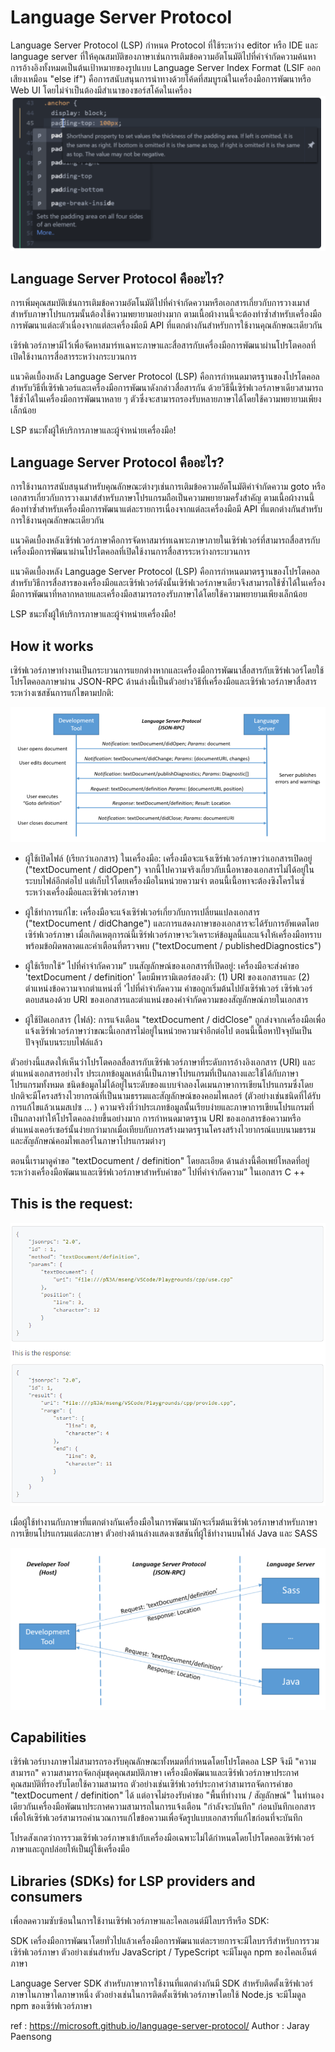 # Language Server Protocol
Language Server Protocol (LSP) กำหนด Protocol ที่ใช้ระหว่าง editor หรือ IDE และ language server ที่ให้คุณสมบัติของภาษาเช่นการเติมข้อความอัตโนมัติไปที่คำจำกัดความค้นหาการอ้างอิงทั้งหมดเป็นต้นเป้าหมายของรูปแบบ Language Server Index Format  (LSIF ออกเสียงเหมือน "else if") คือการสนับสนุนการนำทางด้วยโค้ดที่สมบูรณ์ในเครื่องมือการพัฒนาหรือ Web UI โดยไม่จำเป็นต้องมีสำเนาของซอร์สโค้ดในเครื่อง
<img src="nb0201.PNG" >
## Language Server Protocol คืออะไร?
การเพิ่มคุณสมบัติเช่นการเติมข้อความอัตโนมัติไปที่คำจำกัดความหรือเอกสารเกี่ยวกับการวางเมาส์สำหรับภาษาโปรแกรมนั้นต้องใช้ความพยายามอย่างมาก ตามเนื้อผ้างานนี้จะต้องทำซ้ำสำหรับเครื่องมือการพัฒนาแต่ละตัวเนื่องจากแต่ละเครื่องมือมี API ที่แตกต่างกันสำหรับการใช้งานคุณลักษณะเดียวกัน

เซิร์ฟเวอร์ภาษามีไว้เพื่อจัดหาสมาร์ทเฉพาะภาษาและสื่อสารกับเครื่องมือการพัฒนาผ่านโปรโตคอลที่เปิดใช้งานการสื่อสารระหว่างกระบวนการ

แนวคิดเบื้องหลัง Language Server Protocol (LSP) คือการกำหนดมาตรฐานของโปรโตคอลสำหรับวิธีที่เซิร์ฟเวอร์และเครื่องมือการพัฒนาดังกล่าวสื่อสารกัน ด้วยวิธีนี้เซิร์ฟเวอร์ภาษาเดียวสามารถใช้ซ้ำได้ในเครื่องมือการพัฒนาหลาย ๆ ตัวซึ่งจะสามารถรองรับหลายภาษาได้โดยใช้ความพยายามเพียงเล็กน้อย

LSP ชนะทั้งผู้ให้บริการภาษาและผู้จำหน่ายเครื่องมือ!

## Language Server Protocol คืออะไร?
การใช้งานการสนับสนุนสำหรับคุณลักษณะต่างๆเช่นการเติมข้อความอัตโนมัติคำจำกัดความ goto หรือเอกสารเกี่ยวกับการวางเมาส์สำหรับภาษาโปรแกรมถือเป็นความพยายามครั้งสำคัญ ตามเนื้อผ้างานนี้ต้องทำซ้ำสำหรับเครื่องมือการพัฒนาแต่ละรายการเนื่องจากแต่ละเครื่องมือมี API ที่แตกต่างกันสำหรับการใช้งานคุณลักษณะเดียวกัน

แนวคิดเบื้องหลังเซิร์ฟเวอร์ภาษาคือการจัดหาสมาร์ทเฉพาะภาษาภายในเซิร์ฟเวอร์ที่สามารถสื่อสารกับเครื่องมือการพัฒนาผ่านโปรโตคอลที่เปิดใช้งานการสื่อสารระหว่างกระบวนการ

แนวคิดเบื้องหลัง Language Server Protocol (LSP) คือการกำหนดมาตรฐานของโปรโตคอลสำหรับวิธีการสื่อสารของเครื่องมือและเซิร์ฟเวอร์ดังนั้นเซิร์ฟเวอร์ภาษาเดียวจึงสามารถใช้ซ้ำได้ในเครื่องมือการพัฒนาที่หลากหลายและเครื่องมือสามารถรองรับภาษาได้โดยใช้ความพยายามเพียงเล็กน้อย

LSP ชนะทั้งผู้ให้บริการภาษาและผู้จำหน่ายเครื่องมือ!

## How it works
เซิร์ฟเวอร์ภาษาทำงานเป็นกระบวนการแยกต่างหากและเครื่องมือการพัฒนาสื่อสารกับเซิร์ฟเวอร์โดยใช้โปรโตคอลภาษาผ่าน JSON-RPC ด้านล่างนี้เป็นตัวอย่างวิธีที่เครื่องมือและเซิร์ฟเวอร์ภาษาสื่อสารระหว่างเซสชันการแก้ไขตามปกติ:

<img src="nb0202.PNG" >

* ผู้ใช้เปิดไฟล์ (เรียกว่าเอกสาร) ในเครื่องมือ: เครื่องมือจะแจ้งเซิร์ฟเวอร์ภาษาว่าเอกสารเปิดอยู่ ("textDocument / didOpen") จากนี้ไปความจริงเกี่ยวกับเนื้อหาของเอกสารไม่ได้อยู่ในระบบไฟล์อีกต่อไป แต่เก็บไว้โดยเครื่องมือในหน่วยความจำ ตอนนี้เนื้อหาจะต้องซิงโครไนซ์ระหว่างเครื่องมือและเซิร์ฟเวอร์ภาษา

* ผู้ใช้ทำการแก้ไข: เครื่องมือจะแจ้งเซิร์ฟเวอร์เกี่ยวกับการเปลี่ยนแปลงเอกสาร ("textDocument / didChange") และการแสดงภาษาของเอกสารจะได้รับการอัพเดตโดยเซิร์ฟเวอร์ภาษา เมื่อเกิดเหตุการณ์นี้เซิร์ฟเวอร์ภาษาจะวิเคราะห์ข้อมูลนี้และแจ้งให้เครื่องมือทราบพร้อมข้อผิดพลาดและคำเตือนที่ตรวจพบ ("textDocument / publishedDiagnostics")

* ผู้ใช้เรียกใช้“ ไปที่คำจำกัดความ” บนสัญลักษณ์ของเอกสารที่เปิดอยู่: เครื่องมือจะส่งคำขอ 'textDocument / definition' โดยมีพารามิเตอร์สองตัว: (1) URI ของเอกสารและ (2) ตำแหน่งข้อความจากตำแหน่งที่ 'ไปที่คำจำกัดความ คำขอถูกเริ่มต้นไปยังเซิร์ฟเวอร์ เซิร์ฟเวอร์ตอบสนองด้วย URI ของเอกสารและตำแหน่งของคำจำกัดความของสัญลักษณ์ภายในเอกสาร

* ผู้ใช้ปิดเอกสาร (ไฟล์): การแจ้งเตือน "textDocument / didClose" ถูกส่งจากเครื่องมือเพื่อแจ้งเซิร์ฟเวอร์ภาษาว่าขณะนี้เอกสารไม่อยู่ในหน่วยความจำอีกต่อไป ตอนนี้เนื้อหาปัจจุบันเป็นปัจจุบันบนระบบไฟล์แล้ว

ตัวอย่างนี้แสดงให้เห็นว่าโปรโตคอลสื่อสารกับเซิร์ฟเวอร์ภาษาที่ระดับการอ้างอิงเอกสาร (URI) และตำแหน่งเอกสารอย่างไร ประเภทข้อมูลเหล่านี้เป็นภาษาโปรแกรมที่เป็นกลางและใช้ได้กับภาษาโปรแกรมทั้งหมด ชนิดข้อมูลไม่ได้อยู่ในระดับของแบบจำลองโดเมนภาษาการเขียนโปรแกรมซึ่งโดยปกติจะมีโครงสร้างไวยากรณ์ที่เป็นนามธรรมและสัญลักษณ์ของคอมไพเลอร์ (ตัวอย่างเช่นชนิดที่ได้รับการแก้ไขแล้วเนมสเปซ ... ) ความจริงที่ว่าประเภทข้อมูลนั้นเรียบง่ายและภาษาการเขียนโปรแกรมที่เป็นกลางทำให้โปรโตคอลง่ายขึ้นอย่างมาก การกำหนดมาตรฐาน URI ของเอกสารข้อความหรือตำแหน่งเคอร์เซอร์นั้นง่ายกว่ามากเมื่อเทียบกับการสร้างมาตรฐานโครงสร้างไวยากรณ์แบบนามธรรมและสัญลักษณ์คอมไพเลอร์ในภาษาโปรแกรมต่างๆ

ตอนนี้เรามาดูคำขอ "textDocument / definition" โดยละเอียด ด้านล่างนี้คือเพย์โหลดที่อยู่ระหว่างเครื่องมือพัฒนาและเซิร์ฟเวอร์ภาษาสำหรับคำขอ“ ไปที่คำจำกัดความ” ในเอกสาร C ++

## This is the request:

<img src="nb0203.PNG" >

เมื่อผู้ใช้ทำงานกับภาษาที่แตกต่างกันเครื่องมือในการพัฒนามักจะเริ่มต้นเซิร์ฟเวอร์ภาษาสำหรับภาษาการเขียนโปรแกรมแต่ละภาษา ตัวอย่างด้านล่างแสดงเซสชันที่ผู้ใช้ทำงานบนไฟล์ Java และ SASS

<img src="nb0204.PNG" >

## Capabilities
เซิร์ฟเวอร์บางภาษาไม่สามารถรองรับคุณลักษณะทั้งหมดที่กำหนดโดยโปรโตคอล LSP จึงมี "ความสามารถ" ความสามารถจัดกลุ่มชุดคุณสมบัติภาษา เครื่องมือพัฒนาและเซิร์ฟเวอร์ภาษาประกาศคุณสมบัติที่รองรับโดยใช้ความสามารถ ตัวอย่างเช่นเซิร์ฟเวอร์ประกาศว่าสามารถจัดการคำขอ "textDocument / definition" ได้ แต่อาจไม่รองรับคำขอ "พื้นที่ทำงาน / สัญลักษณ์" ในทำนองเดียวกันเครื่องมือพัฒนาประกาศความสามารถในการแจ้งเตือน "กำลังจะบันทึก" ก่อนบันทึกเอกสารเพื่อให้เซิร์ฟเวอร์สามารถคำนวณการแก้ไขข้อความเพื่อจัดรูปแบบเอกสารที่แก้ไขก่อนที่จะบันทึก

โปรดสังเกตว่าการรวมเซิร์ฟเวอร์ภาษาเข้ากับเครื่องมือเฉพาะไม่ได้กำหนดโดยโปรโตคอลเซิร์ฟเวอร์ภาษาและถูกปล่อยให้เป็นผู้ใช้เครื่องมือ

## Libraries (SDKs) for LSP providers and consumers
เพื่อลดความซับซ้อนในการใช้งานเซิร์ฟเวอร์ภาษาและไคลเอนต์มีไลบรารีหรือ SDK:

SDK เครื่องมือการพัฒนาโดยทั่วไปแล้วเครื่องมือการพัฒนาแต่ละรายการจะมีไลบรารีสำหรับการรวมเซิร์ฟเวอร์ภาษา ตัวอย่างเช่นสำหรับ JavaScript / TypeScript จะมีโมดูล npm ของไคลเอ็นต์ภาษา

Language Server SDK สำหรับภาษาการใช้งานที่แตกต่างกันมี SDK สำหรับติดตั้งเซิร์ฟเวอร์ภาษาในภาษาใดภาษาหนึ่ง ตัวอย่างเช่นในการติดตั้งเซิร์ฟเวอร์ภาษาโดยใช้ Node.js จะมีโมดูล npm ของเซิร์ฟเวอร์ภาษา

ref : https://microsoft.github.io/language-server-protocol/
Author : Jaray Paensong

